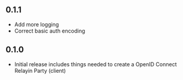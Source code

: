 0.1.1
--------------
- Add more logging
- Correct basic auth encoding

0.1.0
--------------
- Initial release includes things needed to create a OpenID Connect Relayin Party (client)